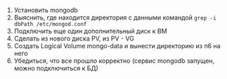 1) Установить mongodb
2) Выяснить, где находится директория с данными командой ```grep -i dbPath /etc/mongod.conf```
3) Подключить еще один дополнительный диск к ВМ
4) Сделать из нового диска PV, из PV - VG
5) Создать Logical Volume mongo-data и вынести директорию из п6 на него
6) Убедиться, что все прошло корректно (сервис mongodb запущен, можно подключиться к БД)
